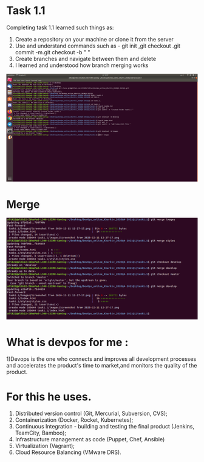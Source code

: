 # Task 1.1


Completing task 1.1 learned such things as:
1) Create a repository on your machine or clone it from the server
2) Use and understand commands such as - git init ,git checkout .git commit -m.git checkout -b  " "
3) Create branches and navigate between them and delete
4) I learned and understood how branch merging works

![Image of Screenshot from 2020-12-11 12-27-17.png](https://github.com/AlikMkrtchian/DevOps_online_Kharkiv_2020Q4-2021Q1/blob/develop/task1.1/images/Screenshot%20from%202020-12-11%2012-27-17.png)

# Merge
![Image of DeepinScreenshot_select-area_20201211135708.png](https://github.com/AlikMkrtchian/DevOps_online_Kharkiv_2020Q4-2021Q1/blob/master/task1.1/DeepinScreenshot_select-area_20201211135708.png)

# What is devpos for me :
 1)Devops is the one who connects and improves all development processes and accelerates the product's time to market,and monitors the quality of the product. 

# For this he uses.
1) Distributed version control (Git, Mercurial, Subversion, CVS);
2) Containerization (Docker, Rocket, Kubernetes);
3) Continuous Integration - building and testing the final product (Jenkins, TeamCity, Bamboo);
4) Infrastructure management as code (Puppet, Chef, Ansible)
5) Virtualization (Vagrant);
6) Cloud Resource Balancing (VMware DRS).
